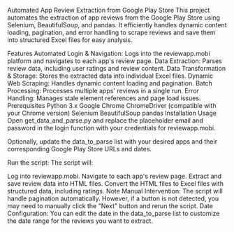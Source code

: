 Automated App Review Extraction from Google Play Store
This project automates the extraction of app reviews from the Google Play Store using Selenium, BeautifulSoup, and pandas. It efficiently handles dynamic content loading, pagination, and error handling to scrape reviews and save them into structured Excel files for easy analysis.

Features
Automated Login & Navigation: Logs into the reviewapp.mobi platform and navigates to each app's review page.
Data Extraction: Parses review data, including user ratings and review content.
Data Transformation & Storage: Stores the extracted data into individual Excel files.
Dynamic Web Scraping: Handles dynamic content loading and pagination.
Batch Processing: Processes multiple apps' reviews in a single run.
Error Handling: Manages stale element references and page load issues.
Prerequisites
Python 3.x
Google Chrome
ChromeDriver (compatible with your Chrome version)
Selenium
BeautifulSoup
pandas
Installation
Usage
Open get_data_and_parse.py and replace the placeholder email and password in the login function with your credentials for reviewapp.mobi.

Optionally, update the data_to_parse list with your desired apps and their corresponding Google Play Store URLs and dates.

Run the script:
The script will:

Log into reviewapp.mobi.
Navigate to each app's review page.
Extract and save review data into HTML files.
Convert the HTML files to Excel files with structured data, including ratings.
Note
Manual Intervention: The script will handle pagination automatically. However, if a button is not detected, you may need to manually click the "Next" button and rerun the script.
Date Configuration: You can edit the date in the data_to_parse list to customize the date range for the reviews you want to extract.
